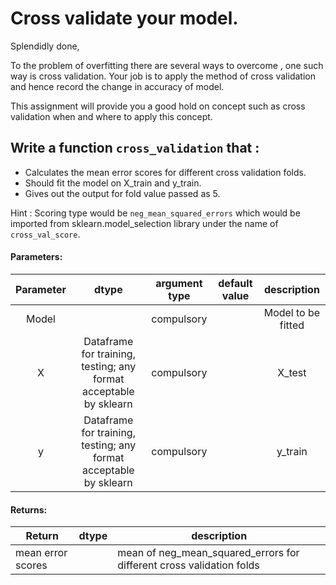 # Cross validate your model.

Splendidly done,

To the problem of overfitting there are several ways to overcome , one such way is cross validation.
Your job is to apply the method of cross validation and hence record the change in accuracy of model.

This assignment will provide you a good hold on concept such as cross validation when and where to apply this 
concept.

 
##  Write a function `cross_validation` that :
- Calculates the mean error scores for different cross validation folds.
- Should fit the model on X_train and y_train.
- Gives out the output for fold value passed as 5.

Hint : Scoring type would be `neg_mean_squared_errors` which would be imported from sklearn.model_selection
library under the name of `cross_val_score`.

#### Parameters:

| Parameter | dtype | argument type | default value | description |
| :---: | :---: | :---: | :---: | :---: |
| Model | | compulsory |  | Model to be fitted |
| X | Dataframe for training, testing; any format acceptable by sklearn| compulsory |  | X_test |
| y | Dataframe for training, testing; any format acceptable by sklearn | compulsory |  | y_train |



#### Returns:

| Return | dtype | description |
| --- | --- | --- | 
| mean error scores | | mean of neg_mean_squared_errors for different cross validation folds |
